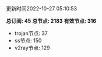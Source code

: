 更新时间2022-10-27 05:10:53

**总订阅: 45**
**总节点: 2183**
**有效节点: 316**
- trojan节点: 37
- ss节点: 150
- v2ray节点: 129
